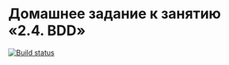 # Домашнее задание к занятию «2.4. BDD»
[![Build status](https://ci.appveyor.com/api/projects/status/ety2bblgjfwvou38?svg=true)](https://ci.appveyor.com/project/YaroslavM87/aqa-hw6-1)